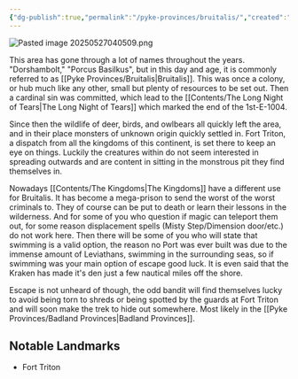 ```yaml
---
{"dg-publish":true,"permalink":"/pyke-provinces/bruitalis/","created":"2025-05-27T04:04:40.834-04:00","updated":"2025-07-28T16:06:09.587-04:00"}
---
```


![Pasted image 20250527040509.png](/img/user/Pics/Pasted%20image%2020250527040509.png)

This area has gone through a lot of names throughout the years. "Dorshambolt," "Porcus Basilkus", but in this day and age, it is commonly referred to as [[Pyke Provinces/Bruitalis\|Bruitalis]]. This was once a colony, or hub much like any other, small but plenty of resources to be set out. Then a cardinal sin was committed, which lead to the [[Contents/The Long Night of Tears\|The Long Night of Tears]] which marked the end of the 1st-E-1004.

Since then the wildlife of deer, birds, and owlbears all quickly left the area, and in their place monsters of unknown origin quickly settled in. Fort Triton, a dispatch from all the kingdoms of this continent, is set there to keep an eye on things. Luckily the creatures within do not seem interested in spreading outwards and are content in sitting in the monstrous pit they find themselves in.

Nowadays [[Contents/The Kingdoms\|The Kingdoms]] have a different use for Bruitalis. It has become a mega-prison to send the worst of the worst criminals to. They of course can be put to death or learn their lessons in the wilderness. And for some of you who question if magic can teleport them out, for some reason displacement spells (Misty Step/Dimension door/etc.) do not work here. Then there will be some of you who will state that swimming is a valid option, the reason no Port was ever built was due to the immense amount of Leviathans, swimming in the surrounding seas, so if swimming was your main option of escape good luck. It is even said that the Kraken has made it's den just a few nautical miles off the shore.

Escape is not unheard of though, the odd bandit will find themselves lucky to avoid being torn to shreds or being spotted by the guards at Fort Triton and will soon make the trek to hide out somewhere. Most likely in the [[Pyke Provinces/Badland Provinces\|Badland Provinces]].

## Notable Landmarks
- Fort Triton
